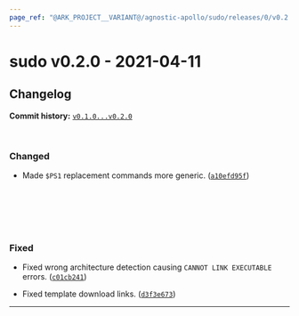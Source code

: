 ```yaml
---
page_ref: "@ARK_PROJECT__VARIANT@/agnostic-apollo/sudo/releases/0/v0.2.0.html"
---
```


# sudo v0.2.0 - 2021-04-11

## Changelog

**Commit history:** [`v0.1.0...v0.2.0`](https://github.com/agnostic-apollo/sudo/compare/v0.1.0...v0.2.0)

&nbsp;



### Changed

- Made `$PS1` replacement commands more generic. ([`a10efd95f`](https://github.com/agnostic-apollo/sudo/commit/a10efd95f))

## &nbsp;

&nbsp;



### Fixed

- Fixed wrong architecture detection causing `CANNOT LINK EXECUTABLE` errors. ([`c01cb241`](https://github.com/agnostic-apollo/sudo/commit/c01cb241))

- Fixed template download links. ([`d3f3e673`](https://github.com/agnostic-apollo/sudo/commit/d3f3e673))

---

&nbsp;
